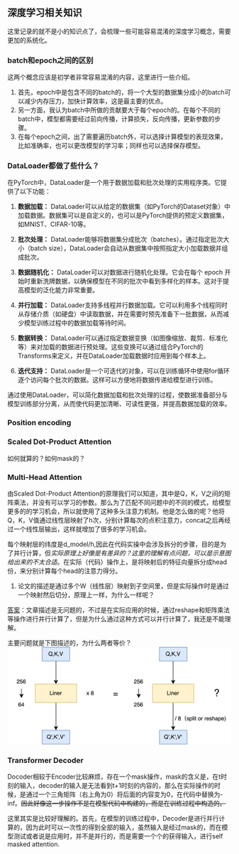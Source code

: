 ## 深度学习相关知识

这里记录的就不是小的知识点了，会梳理一些可能容易混淆的深度学习概念，需要更加的系统化。

### batch和epoch之间的区别

这两个概念应该是初学者非常容易混淆的内容，这里进行一些介绍。
1. 首先，epoch中是包含不同的batch的，将一个大型的数据集分成小的batch可以减少内存压力，加快计算效率，这是最主要的优点。
2. 另一方面，我认为batch中所做的贡献要大于每个epoch的。在每个不同的batch中，模型都需要经过前向传播，计算损失，反向传播，更新参数的步骤。
3. 在每个epoch之间，出了需要遍历batch外，可以选择计算模型的表现效果，比如准确率，也可以更改模型的学习率；同样也可以选择保存模型。

### DataLoader都做了些什么？

在PyTorch中，DataLoader是一个用于数据加载和批次处理的实用程序类。它提供了以下功能：

1. **数据加载：** DataLoader可以从给定的数据集（如PyTorch的Dataset对象）中加载数据。数据集可以是自定义的，也可以是PyTorch提供的预定义数据集，如MNIST、CIFAR-10等。

2. **批次处理：** DataLoader能够将数据集分成批次（batches）。通过指定批次大小（batch size），DataLoader会自动从数据集中按照指定大小加载数据并组成批次。

3. **数据随机化：** DataLoader可以对数据进行随机化处理。它会在每个 epoch 开始时重新洗牌数据，以确保模型在不同的批次中看到多样化的样本。这对于提高模型的泛化能力非常重要。

4. **并行加载：** DataLoader支持多线程并行数据加载。它可以利用多个线程同时从存储介质（如硬盘）中读取数据，并在需要时预先准备下一批数据，从而减少模型训练过程中的数据加载等待时间。

5. **数据转换：** DataLoader可以通过指定数据变换（如图像缩放、裁剪、标准化等）来对加载的数据进行预处理。这些变换可以通过组合PyTorch的Transforms来定义，并在DataLoader加载数据时应用到每个样本上。

6. **迭代支持：** DataLoader是一个可迭代的对象，可以在训练循环中使用for循环逐个访问每个批次的数据。这样可以方便地将数据传递给模型进行训练。

通过使用DataLoader，可以简化数据加载和批次处理的过程，使数据准备部分与模型训练部分分离，从而使代码更加清晰、可读性更强，并提高数据加载的效率。

### Position encoding



### Scaled Dot-Product Attention
如何就算的？如何mask的？

### Multi-Head Attention

由Scaled Dot-Product Attention的原理我们可以知道，其中是Q，K，V之间的矩阵乘法，并没有可以学习的参数。那么为了匹配不同问题中的不同的模式，给模型更多的的学习机会，所以就使用了这种多头注意力机制。他是怎么做的呢？他将Q，K，V值通过线性层映射了h次，分别计算每次的点积注意力，concat之后再经过一个线性层输出，这样就增加了很多的学习机会。

每个映射层的纬度是d_model/h,因此在代码实操中会涉及拆分的步骤，目的是为了并行计算，但*实际原理上好像是有差异的？这里的理解有点问题，可以是示意图给出来的不太合适*。在实际（代码）操作上，是将映射后的特征向量拆分成head份，来分别计算每个head的注意力得分。

1. 论文的描述是通过多个W（线性层）映射到子空间里，但是实际操作时是通过一个映射然后切分，原理上一样，为什么一样呢？

[答案](https://datascience.stackexchange.com/questions/80660/splitting-into-multiple-heads-multihead-self-attention)：文章描述是无问题的，不过是在实际应用的时候，通过reshape和矩阵乘法等操作进行并行计算了，但是为什么通过这种方式可以并行计算了，我还是不能理解。

主要问题就是下图描述的，为什么两者等价？
![multihead](../doc_images/learn/mutihead.png)

### Transformer Decoder

Docoder相较于Encoder比较麻烦，存在一个mask操作，mask的含义是，在t时刻的输入，decoder的输入是无法看到t+1时刻的内容的，那么在实际操作的时候，是通过一个三角矩阵（右上角为0）将后面的内容变为0，在代码中替换为-inf。~~因此好像这一步操作不是在模型代码中构建的，而是在训练过程中构造的。~~ 

这里其实是比较好理解的。首先，在模型的训练过程中，Decoder是进行并行计算的，因为此时可以一次性的得到全部的输入，虽然输入是经过mask的，而在模型测试或者说是应用时，并不是并行的，而是需要一个个的获得输入，进行self masked attention.